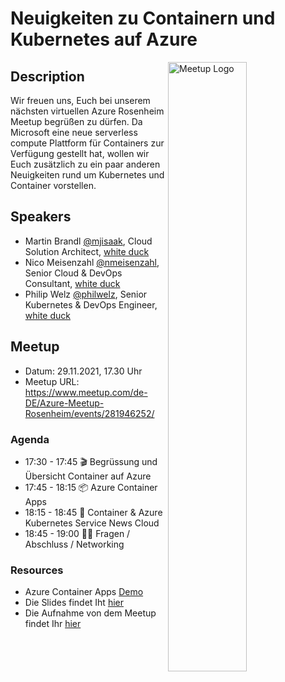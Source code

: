 # Neuigkeiten zu Containern und Kubernetes auf Azure

<img width="50%" align="right" alt="Meetup Logo" src="https://secure.meetupstatic.com/photos/event/2/5/7/3/clean_476649587.jpeg">

## Description

<p>Wir freuen uns, Euch bei unserem nächsten virtuellen Azure Rosenheim Meetup begrüßen zu dürfen. Da Microsoft eine neue serverless compute Plattform für Containers zur Verfügung gestellt hat, wollen wir Euch zusätzlich zu ein paar anderen Neuigkeiten rund um Kubernetes und Container vorstellen.</p>

## Speakers

- Martin Brandl [@mjisaak](https://github.com/nmeisenzahl), Cloud Solution Architect, [white duck](https://whiteduck.de)
- Nico Meisenzahl [@nmeisenzahl](https://github.com/nmeisenzahl), Senior Cloud & DevOps Consultant, [white duck](https://whiteduck.de)
- Philip Welz [@philwelz](https://github.com/philwelz), Senior Kubernetes & DevOps Engineer, [white duck](https://whiteduck.de/en/)

## Meetup

- Datum: 29.11.2021, 17.30 Uhr
- Meetup URL: https://www.meetup.com/de-DE/Azure-Meetup-Rosenheim/events/281946252/

### Agenda

- 17:30 - 17:45 🎬 Begrüssung und Übersicht Container auf Azure
- 17:45 - 18:15 📦 Azure Container Apps
- 18:15 - 18:45 📢 Container & Azure Kubernetes Service News Cloud
- 18:45 - 19:00 🙋‍♂️ Fragen / Abschluss / Networking

### Resources
- Azure Container Apps [Demo](https://github.com/mjisaak/azure-container-apps) 
- Die Slides findet Iht [hier](2021-11-Container-und-Kubernetes-News.pdf)
- Die Aufnahme von dem Meetup findet Ihr [hier](https://www.youtube.com/watch?v=dkga8Lt54Xo)